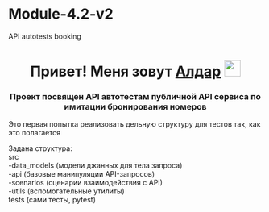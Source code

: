 # Module-4.2-v2
API autotests booking


<h1 align="center">Привет! Меня зовут <a href="https://github.com/AldaDyrroth" target="_blank">Алдар</a> 
<img src="https://github.com/blackcater/blackcater/raw/main/images/Hi.gif" height="32"/></h1>
<h3 align="center">Проект посвящен API автотестам публичной API сервиса по имитации бронирования номеров</h3>

Это первая попытка реализовать дельную структуру для тестов так, как это полагается

Задана структура:  
src  
-data_models (модели джанных для тела запроса)  
-api (базовые манипуляции API-запросов)  
-scenarios (сценарии взаимодействия с API)  
-utils (вспомогательные утилиты)  
tests (сами тесты, pytest)


